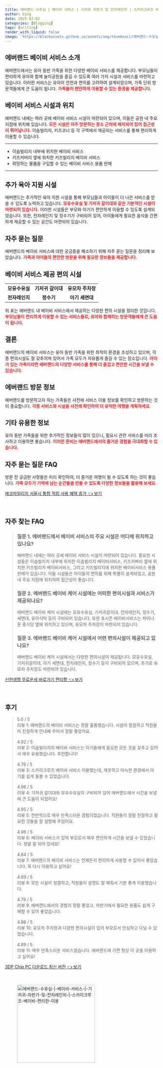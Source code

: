 ```yaml
---
title: 에버랜드 수유실 | 베이비 서비스 | 기저귀 자판기 및 전자레인지 | 스카이크루즈 베이비 편리한 이용
author: bing
date: 2025-02-02
categories: [Blogging]
tags: [writing]
render_with_liquid: false
image: 'https://blackassets.github.io/assets/img/thumbnail/에버랜드-수유실-|-베이비-서비스-|-기저귀-자판기-및-전자레인지-|-스카이크루즈-베이비-편리한-이용.webp'
---
```



<h2 id='에버랜드 베이비 서비스 소개'>에버랜드 베이비 서비스 소개</h2>

<p>에버랜드에서는 유아 동반 가족을 위한 다양한 베이비 서비스를 제공합니다. 부모님들이 편리하게 유아와 함께 놀이공원을 즐길 수 있도록 여러 가지 시설과 서비스를 마련하고 있습니다. 이러한 서비스는 유아의 안전과 편의를 고려하여 설계되었으며, 가족 단위 방문객들에게 큰 도움이 됩니다. <b><span style="color: #ee2323;">가족들이 편안하게 이용할 수 있는 환경을 제공합니다.</span></b></p>

<h2 id='베이비 서비스 시설과 위치'>베이비 서비스 시설과 위치</h2>

<p>에버랜드 내에는 여러 곳에 베이비 서비스 시설이 마련되어 있으며, 이들은 공원 내 주요 지점에 위치해 있습니다. <b><span style="color: #ee2323;">모든 시설은 자주 방문하는 장소 근처에 배치되어 있어 접근성이 뛰어납니다.</span></b> 이솝빌리지, 키즈코너 등 각 구역에서 제공되는 서비스를 통해 편리하게 이용할 수 있습니다.</p>

<hr />

<ul>
    <li>이솝빌리지 내부에 위치한 베이비 서비스</li>
    <li>키즈커버리 옆에 위치한 키즈빌리지 베이비 서비스</li>
    <li>희망하는 물품을 구입할 수 있는 베이비 서비스 용품 판매</li>
</ul>

<hr />

<h2 id='추가 육아 지원 시설'>추가 육아 지원 시설</h2>

<p>에버랜드는 추가적인 육아 지원 시설을 통해 부모님들과 아이들이 더 나은 서비스를 받을 수 있도록 노력하고 있습니다. <b><span style="color: #ee2323;">모유수유실 및 기저귀 갈이대와 같은 기본적인 시설이 마련되어 있습니다.</span></b> 이러한 시설들은 부모와 아기가 편안하게 이용할 수 있도록 설계되었습니다. 또한, 전자레인지 및 정수기가 구비되어 있어, 아이들에게 필요한 음식을 간편하게 제공할 수 있는 공간도 마련되어 있습니다.</p>

<h2 id='자주 묻는 질문'>자주 묻는 질문</h2>

<p>에버랜드의 베이비 서비스에 대한 궁금증을 해소하기 위해 자주 묻는 질문을 정리해 보았습니다. <b><span style="color: #ee2323;">가족과 아이들의 편안한 방문을 위해 필요한 정보들을 제공합니다.</span></b></p>

<h2 id='베이비 서비스 제공 편의 시설'>베이비 서비스 제공 편의 시설</h2>

<table>
    <tr>
        <td style="text-align: center; height: 17px;"><b>모유수유실</b></td>
        <td style="text-align: center; height: 17px;"><b>기저귀 갈이대</b></td>
        <td style="text-align: center; height: 17px;"><b>유모차 주차장</b></td>
    </tr>
    <tr>
        <td style="text-align: center; height: 17px;"><b>전자레인지</b></td>
        <td style="text-align: center; height: 17px;"><b>정수기</b></td>
        <td style="text-align: center; height: 17px;"><b>아기 세면대</b></td>
    </tr>
</table>

<p>위 표는 에버랜드 내 베이비 서비스에서 제공하는 다양한 편의 시설을 정리한 것입니다. <b><span style="color: #ee2323;">부모님들이 편리하게 이용할 수 있는 서비스들로, 유아와 함께하는 방문객들에게 큰 도움이 됩니다.</span></b></p>

<h2 id='결론'>결론</h2>

<p>에버랜드의 베이비 서비스는 유아 동반 가족을 위한 최적의 환경을 조성하고 있으며, 각종 편의시설도 잘 갖추어져 있어서 가족 모두가 자유롭게 즐길 수 있는 장소입니다. <b><span style="color: #ee2323;">아이가 있는 가족이라면 에버랜드의 다양한 서비스를 통해 더 즐겁고 편안한 시간을 보낼 수 있습니다.</span></b></p>

<h2 id='에버랜드 방문 정보'>에버랜드 방문 정보</h2>

<p>에버랜드를 방문하고자 하는 가족들은 사전에 서비스 이용 정보를 확인하고 방문하는 것이 중요합니다. <b><span style="color: #ee2323;">각종 서비스와 시설을 사전에 확인하여 더 유익한 여행을 계획하세요.</span></b></p>

<h2 id='기타 유용한 정보'>기타 유용한 정보</h2>

<p>유아 동반 가족들을 위한 추가적인 정보들이 많이 있으니, 필요시 관련 서비스를 미리 조사하고 이용하면 좋습니다. <b><span style="color: #ee2323;">이러한 준비는 에버랜드에서의 즐거운 경험을 극대화할 수 있습니다.</span></b></p>

<h2 id='자주 묻는 질문 FAQ'>자주 묻는 질문 FAQ</h2>

<p>방문 전 궁금한 사항들은 미리 확인하여, 더 즐거운 여행이 될 수 있도록 하는 것이 좋습니다. <b><span style="color: #ee2323;">가족 모두가 기억에 남는 순간들을 만들 수 있도록 다양한 정보들을 활용해 보세요.</span></b></p>


<p><a class="click-button" title="에코마일리지 서울시 통합 적립 사용 혜택 증가" href="https://blackassets.github.io/posts/%EC%97%90%EC%BD%94%EB%A7%88%EC%9D%BC%EB%A6%AC%EC%A7%80-%EC%84%9C%EC%9A%B8%EC%8B%9C-%ED%86%B5%ED%95%A9-%EC%A0%81%EB%A6%BD-%EC%82%AC%EC%9A%A9-%ED%98%9C%ED%83%9D-%EC%A6%9D%EA%B0%80/" rel="dofollow">에코마일리지 서울시 통합 적립 사용 혜택 증가 👈 보기</a></p><br>
<h2 id='자주_찾는_FAQ'>자주 찾는 FAQ</h2>
<div itemscope="" itemtype="https://schema.org/FAQPage"> 
<blockquote> 
<div itemscope="" itemprop="mainEntity" itemtype="https://schema.org/Question"> 
<h3 itemprop="name">질문 1. 에버랜드에서 베이비 서비스의 주요 시설은 어디에 위치하고 있나요?</h3> 
<div itemscope="" itemprop="acceptedAnswer" itemtype="https://schema.org/Answer"> 
<span itemprop="text"> 
<p>에버랜드 내에는 여러 곳에 베이비 서비스 시설이 마련되어 있습니다. 중요한 시설들은 이솝빌리지 내부에 위치한 이솝빌리지 베이비서비스, 키즈커버리 옆에 위치한 키즈빌리지 베이비서비스, 그리고 키즈빌리지에 위치한 베이비서비스 용품 판매가 있습니다. 이들 시설들은 아이들의 편의를 위해 특별히 설계되었고, 공원 내 주요 지점에 위치하여 접근성이 좋습니다.</p> 
</span> 
</div> 
</div> 
<div itemscope="" itemprop="mainEntity" itemtype="https://schema.org/Question"> 
<h3 itemprop="name">질문 2. 에버랜드 베이비 케어 시설에는 어떠한 편의시설과 서비스가 제공되나요?</h3> 
<div itemscope="" itemprop="acceptedAnswer" itemtype="https://schema.org/Answer"> 
<span itemprop="text"> 
<p>에버랜드 베이비 케어 시설에는 모유수유실, 기저귀갈이대, 전자레인지, 정수기, 세면대, 유아식탁 등이 구비되어 있습니다. 또한 포시즌 베이비서비스는 차이나문 중식당 옆에 위치하고 있으며, 유모차 주차장이 마련되어 있습니다.</p> 
</span> 
</div> 
</div> 
<div itemscope="" itemprop="mainEntity" itemtype="https://schema.org/Question"> 
<h3 itemprop="name">질문 3. 에버랜드 베이비 케어 시설에서 어떤 편의시설이 제공되고 있나요?</h3> 
<div itemscope="" itemprop="acceptedAnswer" itemtype="https://schema.org/Answer"> 
<span itemprop="text"> 
<p>에버랜드 베이비 케어 시설에서는 다양한 편의시설이 제공됩니다. 모유수유실, 기저귀갈이대, 아기 세면대, 전자레인지, 정수기 등이 구비되어 있으며, 추가로 유모차 주차장도 마련되어 있습니다.</p> 
</span> 
</div> 
</div> 
</blockquote> 
</div>
<p><a class="click-button" title="신한생명 무료운세 바로가기 편리함" href="https://blackassets.github.io/posts/%EC%8B%A0%ED%95%9C%EC%83%9D%EB%AA%85-%EB%AC%B4%EB%A3%8C%EC%9A%B4%EC%84%B8-%EB%B0%94%EB%A1%9C%EA%B0%80%EA%B8%B0-%ED%8E%B8%EB%A6%AC%ED%95%A8/" rel="dofollow">신한생명 무료운세 바로가기 편리함 👈 보기</a></p><br>
<h2 id='후기'>후기</h2>
<div itemscope itemtype="https://schema.org/Product">
  <blockquote>
  <div itemprop="review" itemscope itemtype="https://schema.org/Review">
      <div itemprop="reviewRating" itemscope itemtype="https://schema.org/Rating"> <span itemprop="ratingValue">5.0</span> / <span itemprop="bestRating">5</span> </div>
      <span itemprop="reviewBody">리뷰 1: 에버랜드의 베이비 서비스는 정말 훌륭했습니다. 시설이 깔끔하고 직원들이 친절하게 안내해 주어서 정말 좋았어요.</span>
  </div>
  <br>
  <div itemprop="review" itemscope itemtype="https://schema.org/Review">
      <div itemprop="reviewRating" itemscope itemtype="https://schema.org/Rating"> <span itemprop="ratingValue">4.92</span> / <span itemprop="bestRating">5</span> </div>
      <span itemprop="reviewBody">리뷰 2: 이솝빌리지의 베이비 서비스는 아기들에게 필요한 모든 것을 갖추고 있어서 매우 유용했습니다. 추천합니다!</span>
  </div>
  <br>
  <div itemprop="review" itemscope itemtype="https://schema.org/Review">
      <div itemprop="reviewRating" itemscope itemtype="https://schema.org/Rating"> <span itemprop="ratingValue">4.79</span> / <span itemprop="bestRating">5</span> </div>
      <span itemprop="reviewBody">리뷰 3: 스카이크루즈 베이비 서비스 이용했는데, 깨끗하고 아늑한 환경에서 아기를 쉽게 돌볼 수 있었습니다.</span>
  </div>
  <br>
  <div itemprop="review" itemscope itemtype="https://schema.org/Review">
      <div itemprop="reviewRating" itemscope itemtype="https://schema.org/Rating"> <span itemprop="ratingValue">4.96</span> / <span itemprop="bestRating">5</span> </div>
      <span itemprop="reviewBody">리뷰 4: 기저귀 갈이대와 모유수유실이 구비되어 있어 에버랜드에서 시간을 보낼 때 큰 도움이 되었어요!</span>
  </div>
  <br>
  <div itemprop="review" itemscope itemtype="https://schema.org/Review">
      <div itemprop="reviewRating" itemscope itemtype="https://schema.org/Rating"> <span itemprop="ratingValue">4.95</span> / <span itemprop="bestRating">5</span> </div>
      <span itemprop="reviewBody">리뷰 5: 전반적으로 매우 만족스러운 경험이었습니다. 직원들이 정말 친절하고 필요한 것들을 잘 설명해 주었어요.</span>
  </div>
  <br>
  <div itemprop="review" itemscope itemtype="https://schema.org/Review">
      <div itemprop="reviewRating" itemscope itemtype="https://schema.org/Rating"> <span itemprop="ratingValue">4.96</span> / <span itemprop="bestRating">5</span> </div>
      <span itemprop="reviewBody">리뷰 6: 베이비 서비스가 있어 부모로서 매우 편안하게 시간을 보낼 수 있었습니다. 정말 잘 되어 있네요!</span>
  </div>
  <br>
  <div itemprop="review" itemscope itemtype="https://schema.org/Review">
      <div itemprop="reviewRating" itemscope itemtype="https://schema.org/Rating"> <span itemprop="ratingValue">4.84</span> / <span itemprop="bestRating">5</span> </div>
      <span itemprop="reviewBody">리뷰 7: 에버랜드의 베이비 서비스는 언제든지 편리하게 사용할 수 있어서 좋았습니다. 꼭 다시 이용하고 싶어요!</span>
  </div>
  <br>
  <div itemprop="review" itemscope itemtype="https://schema.org/Review">
      <div itemprop="reviewRating" itemscope itemtype="https://schema.org/Rating"> <span itemprop="ratingValue">4.89</span> / <span itemprop="bestRating">5</span> </div>
      <span itemprop="reviewBody">리뷰 8: 모든 시설이 청결하고, 직원들이 설명도 잘 해줘서 기분 좋게 이용했습니다.</span>
  </div>
  <br>
  <div itemprop="review" itemscope itemtype="https://schema.org/Review">
      <div itemprop="reviewRating" itemscope itemtype="https://schema.org/Rating"> <span itemprop="ratingValue">4.79</span> / <span itemprop="bestRating">5</span> </div>
      <span itemprop="reviewBody">리뷰 9: 에버랜드에서의 경험이 정말 좋았고, 자판기에서 필요한 용품도 쉽게 구매할 수 있어 좋았습니다.</span>
  </div>
  <br>
  <div itemprop="review" itemscope itemtype="https://schema.org/Review">
      <div itemprop="reviewRating" itemscope itemtype="https://schema.org/Rating"> <span itemprop="ratingValue">4.88</span> / <span itemprop="bestRating">5</span> </div>
      <span itemprop="reviewBody">리뷰 10: 유모차 주차장과 다양한 편의시설이 있어 부모로서 안심하고 다닐 수 있었습니다.</span>
  </div>
  <br>
  <div itemprop="review" itemscope itemtype="https://schema.org/Review">
      <div itemprop="reviewRating" itemscope itemtype="https://schema.org/Rating"> <span itemprop="ratingValue">4.89</span> / <span itemprop="bestRating">5</span> </div>
      <span itemprop="reviewBody">리뷰 11: 매우 만족스러운 서비스였습니다. 에버랜드에 가면 항상 이 곳을 이용하고 싶어요!</span>
  </div>
  </blockquote>
</div>
<p><a class="click-button" title="3DP Chip PC 다운로드 최신 버전" href="https://blackassets.github.io/posts/3DP-Chip-PC-%EB%8B%A4%EC%9A%B4%EB%A1%9C%EB%93%9C-%EC%B5%9C%EC%8B%A0-%EB%B2%84%EC%A0%84/" rel="dofollow">3DP Chip PC 다운로드 최신 버전 👈 보기</a></p><br>
<figure class="image"><img src="https://blackassets.github.io/assets/img/thumbnail/에버랜드-수유실-|-베이비-서비스-|-기저귀-자판기-및-전자레인지-|-스카이크루즈-베이비-편리한-이용.webp" alt="에버랜드-수유실-|-베이비-서비스-|-기저귀-자판기-및-전자레인지-|-스카이크루즈-베이비-편리한-이용" width="256" height="256"></figure>